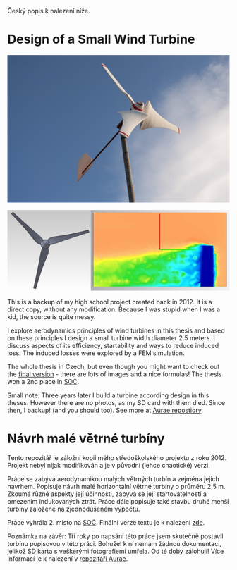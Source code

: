 Český popis k nalezení níže.

# Design of a Small Wind Turbine

![preview1](preview1.jpg)

![preview2](preview2.jpg)

This is a backup of my high school project created back in 2012. It is a direct
copy, without any modification. Because I was stupid when I was a kid, the
source is quite messy.

I explore aerodynamics principles of wind turbines in this thesis and based on
these principles I design a small turbine width diameter 2.5 meters. I discuss
aspects of its efficiency, startability and ways to reduce induced loss. The
induced losses were explored by a FEM simulation.

The whole thesis in Czech, but even though you might want to check out the [final
version](text_v2/final.pdf) - there are lots of images and a nice formulas! The
thesis won a 2nd place in [SOČ](http://soc.cz).

Small note: Three years later I build a turbine according design in this theses.
However there are no photos, as my SD card with them died. Since then, I backup!
(and you should too). See more at [Aurae repostiory](https://github.com/yaqwsx/Aurae).

# Návrh malé větrné turbíny

Tento repozitář je záložní kopií mého středoškolského projektu z roku 2012.
Projekt nebyl nijak modifikován a je v původní (lehce chaotické) verzi.

Práce se zabývá aerodynamikou malých větrných turbín a zejména jejich návrhem.
Popisuje návrh malé horizontální větrné turbíny o průměru 2,5 m. Zkoumá různé
aspekty její účinnosti, zabývá se její startovatelností a omezením indukovaných
ztrát. Práce dále popisuje také stavbu druhé menší turbíny založené na
zjednodušeném výpočtu.

Práce vyhrála 2. místo na [SOČ](http://soc.cz). Finální verze textu je k
nalezení [zde](text_v2/final.pdf).

Poznámka na závěr: Tři roky po napsání této práce jsem skutečně postavil turbínu
popisovou v této práci. Bohužel k ní nemám žádnou dokumentaci, jelikož SD karta
s veškerými fotografiemi umřela. Od té doby zálohuji! Více informací je k nalezení
v [repozitáři Aurae](https://github.com/yaqwsx/Aurae).
